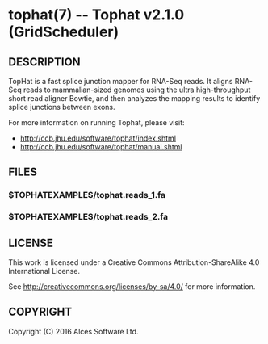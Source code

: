 # tophat(7) -- Tophat v2.1.0 (GridScheduler)

## DESCRIPTION

TopHat is a fast splice junction mapper for RNA-Seq reads. It aligns
RNA-Seq reads to mammalian-sized genomes using the ultra
high-throughput short read aligner Bowtie, and then analyzes the
mapping results to identify splice junctions between exons.

For more information on running Tophat, please visit:
  * <http://ccb.jhu.edu/software/tophat/index.shtml>
  * <http://ccb.jhu.edu/software/tophat/manual.shtml>

## FILES

### $TOPHATEXAMPLES/tophat.reads_1.fa


### $TOPHATEXAMPLES/tophat.reads_2.fa


## LICENSE

This work is licensed under a Creative Commons Attribution-ShareAlike
4.0 International License.

See <http://creativecommons.org/licenses/by-sa/4.0/> for more
information.

## COPYRIGHT

Copyright (C) 2016 Alces Software Ltd.

